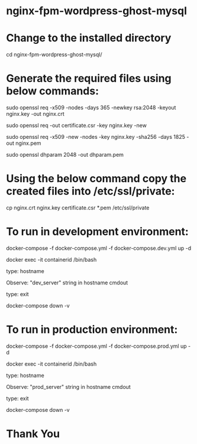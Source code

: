 # nginx-fpm-wordpress-ghost-mysql

# Change to the installed directory

cd nginx-fpm-wordpress-ghost-mysql/

# Generate the required files using below commands:

sudo openssl req -x509 -nodes -days 365 -newkey rsa:2048 -keyout nginx.key -out nginx.crt

sudo openssl req -out certificate.csr -key nginx.key -new

sudo openssl req -x509 -new -nodes -key nginx.key -sha256 -days 1825 -out nginx.pem

sudo openssl dhparam 2048 -out dhparam.pem

# Using the below command copy the created files into /etc/ssl/private:

cp nginx.crt nginx.key certificate.csr *.pem /etc/ssl/private

# To run in development environment:

docker-compose -f docker-compose.yml -f docker-compose.dev.yml up -d

docker exec -it containerid /bin/bash

type: hostname

Observe: "dev_server" string in hostname cmdout

type: exit

docker-compose down -v

# To run in production environment:

docker-compose -f docker-compose.yml -f docker-compose.prod.yml up -d

docker exec -it containerid /bin/bash

type: hostname

Observe: "prod_server" string in hostname cmdout

type: exit

docker-compose down -v

# Thank You

